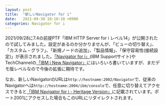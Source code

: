 ```yaml
---
layout: post
title:  "新しいNavigator for i"
date:   2021-09-30 10:10:10 +0900
categories: Navigator for i
---
```

2021/09/28に7.4の前提PTF「IBM HTTP Server for i レベル14」が公開されたので試してみました。設定があるのか分かりませんが、「ビューの切り替え」、「カスタム・グラフ」、「新規ノードの追加」、「製品情報」、「保守容易性(接続設定)」が表示されました。[「Navigator for i」](https://www.ibm.com/support/pages/node/6483299)(IBM Supportサイト)やTechChannelの[「IBM i New Navigator」](https://techchannel.com/SMB/09/2021/ibm-i-new-nav)にはいろいろ書いていますが、まだデモ版レベルなので今後の拡張に期待です。

なお、新しいNavigatorのURLは`http://hostname:2002/Navigator`で、従来のNavigatorへは`http://hostname:2004/ibm/console`で、任意に切り替えてアクセスできると[「IBM Navigator for i - Heritage Version」](https://www.ibm.com/support/pages/node/1142704)に記載されています。ポート2001にアクセスした場合もこのURLにリダイレクトされます。
